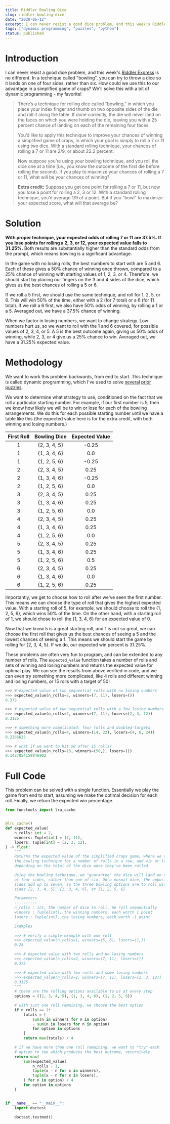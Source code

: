 ```yaml
---
title: Riddler Bowling Dice
slug: riddler-bowling-dice
date: "2020-06-12"
excerpt: I can never resist a good dice problem, and this week's Riddler Express is no different. In a technique called "bowling", you can try to throw a dice so it lands on one of four sides, rather than six. How could we use this to our advantage in a simplified game of craps? We'll solve this with a bit of dynamic programming - my favorite!
tags: ["dynamic programming", "puzzles", "python"]
status: published
---
```


# Introduction

I can never resist a good dice problem, and this week's <a href="https://fivethirtyeight.com/features/how-long-will-the-bacterial-colony-last/">Riddler Express</a> is no different. In a technique called "bowling", you can try to throw a dice so it lands on one of four sides, rather than six. How could we use this to our advantage in a simplified game of craps? We'll solve this with a bit of dynamic programming - my favorite!

<blockquote>
There’s a technique for rolling dice called “bowling,” in which you place your index finger and thumb on two opposite sides of the die and roll it along the table. If done correctly, the die will never land on the faces on which you were holding the die, leaving you with a 25 percent chance of landing on each of the remaining four faces.

You’d like to apply this technique to improve your chances of winning a simplified game of craps, in which your goal is simply to roll a 7 or 11 using two dice. With a standard rolling technique, your chances of rolling a 7 or 11 are 2/9, or about 22.2 percent.

Now suppose you’re using your bowling technique, and you roll the dice one at a time (i.e., you know the outcome of the first die before rolling the second). If you play to maximize your chances of rolling a 7 or 11, what will be your chances of winning?

**Extra credit:** Suppose you get one point for rolling a 7 or 11, but now you lose a point for rolling a 2, 3 or 12. With a standard rolling technique, you’d average 1/9 of a point. But if you “bowl” to maximize your expected score, what will that average be?

</blockquote>

# Solution

**With proper technique, your expected odds of rolling 7 or 11 are 37.5%. If you lose points for rolling a 2, 3, or 12, your expected value falls to 31.25%.** Both results are substantially higher than the standard odds from the prompt, which means bowling is a significant advantage.

In the game with no losing rolls, the best numbers to start with are 5 and 6. Each of these gives a 50% chance of winning once thrown, compared to a 25% chance of winning with starting values of 1, 2, 3, or 4. Therefore, we should start by placing our fingers on the 3 and 4 sides of the dice, which gives us the best chances of rolling a 5 or 6.

If we roll a 5 first, we should use the same technique, and roll for 1, 2, 5, or 6. This will win 50% of the time, either with a 2 (for 7 total) or a 6 (for 11 total). If we roll a 6 first, we also have 50% odds of winning, by rolling a 1 or a 5. Averaged out, we have a 37.5% chance of winning.

When we factor in losing numbers, we want to change strategy. Low numbers hurt us, so we want to roll with the 1 and 6 covered, for possible values of 2, 3, 4, or 5. A 5 is the best outcome again, giving us 50% odds of winning, while 2, 3, or 4 give us a 25% chance to win. Averaged out, we have a 31.25% expected value.

# Methodology

We want to work this problem backwards, from end to start. This technique is called dynamic programming, which I've used to solve <a href="/riddler-guess-who">several</a> <a href="/riddler-pennies">prior</a> <a href="/riddler-flips">puzzles</a>.

We want to determine what strategy to use, conditioned on the fact that we roll a particular starting number. For example, if our first number is 5, then we know how likely we will be to win or lose for each of the bowling arrangements. We do this for each possible starting number until we have a table like this (the expected value here is for the extra credit, with both winning and losing numbers.)

| First Roll | Bowling Dice | Expected Value |
| :--------: | :----------: | :------------: |
|     1      | {2, 3, 4, 5} |     -0.25      |
|     1      | {1, 3, 4, 6} |      0.0       |
|     1      | {1, 2, 5, 6} |     -0.25      |
|     2      | {2, 3, 4, 5} |      0.25      |
|     2      | {1, 3, 4, 6} |     -0.25      |
|     2      | {1, 2, 5, 6} |      0.0       |
|     3      | {2, 3, 4, 5} |      0.25      |
|     3      | {1, 3, 4, 6} |      0.25      |
|     3      | {1, 2, 5, 6} |      0.0       |
|     4      | {2, 3, 4, 5} |      0.25      |
|     4      | {1, 3, 4, 6} |      0.25      |
|     4      | {1, 2, 5, 6} |      0.0       |
|     5      | {2, 3, 4, 5} |      0.25      |
|     5      | {1, 3, 4, 6} |      0.25      |
|     5      | {1, 2, 5, 6} |      0.5       |
|     6      | {2, 3, 4, 5} |      0.25      |
|     6      | {1, 3, 4, 6} |      0.0       |
|     6      | {1, 2, 5, 6} |      0.25      |

Importantly, we get to choose how to roll after we've seen the first number. This means we can choose the type of roll that gives the highest expected value. With a starting roll of 5, for example, we should choose to roll the {1, 2, 5, 6}, which wins 50% of the time. On the other hand, with a starting roll of 1, we should chose to roll the {1, 3, 4, 6} for an expected value of 0.

Now that we know 5 is a great starting roll, and 1 is not so great, we can choose the first roll that gives us the best chances of seeing a 5 and the lowest chances of seeing a 1. This means we should start the game by rolling for {2, 3, 4, 5}. If we do, our expected win percent is 31.25%.

These problems are often very fun to program, and can be extended to any number of rolls. The `expected_value` function takes a number of rolls and sets of winning and losing numbers and returns the expected value for optimal play. We can see the results from above verified in code, and we can even try something more complicated, like 4 rolls and different winning and losing numbers, or 15 rolls with a target of 50!

```python
>>> # expected value of two sequential rolls with no losing numbers
>>> expected_value(n_rolls=2, winners=(7, 11), losers=())
0.375

>>> # expected value of two sequential rolls with a few losing numbers
>>> expected_value(n_rolls=2, winners=(7, 11), losers=(2, 3, 12))
0.3125

>>> # something more complicated: four rolls and doubled-targets
>>> expected_value(n_rolls=4, winners=(14, 22), losers=(4, 6, 24))
0.2265625

>>> # what if we want to hit 50 after 15 rolls?
>>> expected_value(n_rolls=15, winners=(50,), losers=())
0.1427854159846902
```

# Full Code

This problem can be solved with a single function. Essentially we play the game from end to start, assuming we make the optimal decision for each roll. Finally, we return the expected win percentage.

```python
from functools import lru_cache


@lru_cache()
def expected_value(
    n_rolls: int = 2,
    winners: Tuple[int] = (7, 11),
    losers: Tuple[int] = (2, 3, 12),
) -> float:
    """
    Returns the expected value of the simplified craps game, where we use
    the bowling technique for a number of rolls in a row, and win or lose
    depending on the total of the dice once they've been rolled.

    Using the bowling technique, we "guarantee" the dice will land on one
    of four sides, rather than one of six. On a normal dice, the opposite
    sides add up to seven, so the three bowling options are to roll with
    sides {2, 3, 4, 5}, {1, 3, 4, 6}, or {1, 2, 5, 6}.

    Parameters
    ----------
    n_rolls : int, the number of dice to roll. We roll sequentially
    winners : Tuple[int], the winning numbers, each worth 1 point
    losers : Tuple[int], the losing numbers, each worth -1 point

    Examples
    --------
    >>> # verify a simple example with one roll
    >>> expected_value(n_rolls=1, winners=(5, 6), losers=(1,))
    0.25

    >>> # expected value with two rolls and no losing numbers
    >>> expected_value(n_rolls=2, winners=(7, 11), losers=())
    0.375

    >>> # expected value with two rolls and some losing numbers
    >>> expected_value(n_rolls=2, winners=(7, 11), losers=(2, 3, 12))
    0.3125
    """
    # these are the rolling options available to us at every step
    options = ((2, 3, 4, 5), (1, 3, 4, 6), (1, 2, 5, 6))

    # with just one roll remaining, we choose the best option
    if n_rolls == 1:
        totals = [
            sum(n in winners for n in option)
            - sum(n in losers for n in option)
            for option in options
        ]
        return max(totals) / 4

    # if we have more than one roll remaining, we want to "try" each
    # option to see which produces the best outcome, recursively.
    return max(
        sum(expected_value(
            n_rolls - 1,
            tuple(x - n for x in winners),
            tuple(x - n for x in losers),
        ) for n in option) / 4
        for option in options
    )


if __name__ == "__main__":
    import doctest

    doctest.testmod()
```
